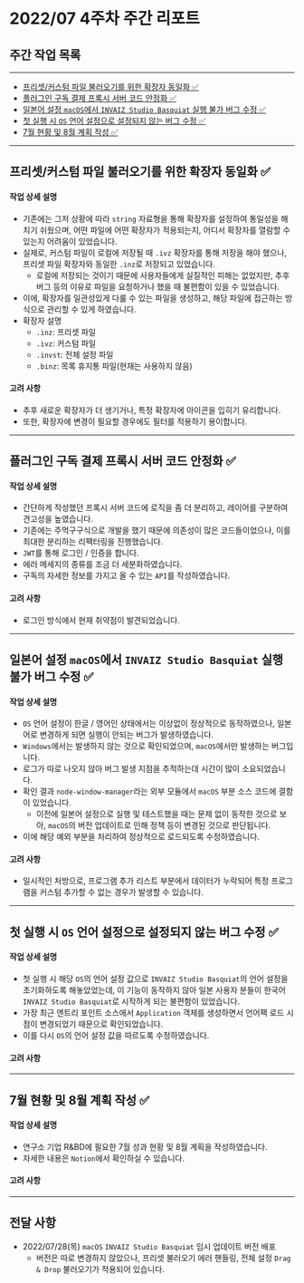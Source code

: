 # 2022/07 4주차 주간 리포트

## 주간 작업 목록

---

- [프리셋/커스텀 파일 불러오기를 위한 확장자 동일화 ✅](#프리셋커스텀-파일-불러오기를-위한-확장자-동일화-)
- [플러그인 구독 결제 프록시 서버 코드 안정화 ✅](#플러그인-구독-결제-프록시-서버-코드-안정화-)
- [일본어 설정 `macOS`에서 `INVAIZ Studio Basquiat` 실행 불가 버그 수정 ✅](#일본어-설정-macos에서-invaiz-studio-basquiat-실행-불가-버그-수정-)
- [첫 실행 시 `OS` 언어 설정으로 설정되지 않는 버그 수정 ✅](#첫-실행-시-os-언어-설정으로-설정되지-않는-버그-수정-)
- [7월 현황 및 8월 계획 작성 ✅](#7월-현황-및-8월-계획-작성-)

---

## 프리셋/커스텀 파일 불러오기를 위한 확장자 동일화 ✅

#### 작업 상세 설명

- 기존에는 그저 상황에 따라 `string` 자료형을 통해 확장자를 설정하여 통일성을 해치기 쉬웠으며, 어떤 파일에 어떤 확장자가 적용되는지, 어디서 확장자를 열람할 수 있는지 어려움이 있었습니다.
- 실제로, 커스텀 파일이 로컬에 저장될 때 `.ivz` 확장자를 통해 저장을 해야 했으나, 프리셋 파일 확장자와 동일한 `.inz`로 저장되고 있었습니다.
  - 로컬에 저장되는 것이기 때문에 사용자들에게 실질적인 피해는 없었지만, 추후 버그 등의 이유로 파일을 요청하거나 했을 때 불편함이 있을 수 있었습니다.
- 이에, 확장자를 일관성있게 다룰 수 있는 파일을 생성하고, 해당 파일에 접근하는 방식으로 관리할 수 있게 하였습니다.
- 확장자 설명
  - `.inz`: 프리셋 파일
  - `.ivz`: 커스텀 파일
  - `.invst`: 전체 설정 파일
  - `.binz`: 목록 휴지통 파일(현재는 사용하지 않음)

#### 고려 사항

- 추후 새로운 확장자가 더 생기거나, 특정 확장자에 아이콘을 입히기 유리합니다.
- 또한, 확장자에 변경이 필요할 경우에도 필터를 적용하기 용이합니다.

---

## 플러그인 구독 결제 프록시 서버 코드 안정화 ✅

#### 작업 상세 설명

- 간단하게 작성했던 프록시 서버 코드에 로직을 좀 더 분리하고, 레이어를 구분하여 견고성을 높였습니다.
- 기존에는 주먹구구식으로 개발을 했기 때문에 의존성이 많은 코드들이었으나, 이를 최대한 분리하는 리팩터링을 진행했습니다.
- `JWT`를 통해 로그인 / 인증을 합니다.
- 에러 메세지의 종류를 조금 더 세분화하였습니다.
- 구독의 자세한 정보를 가지고 올 수 있는 `API`를 작성하였습니다.

#### 고려 사항

- 로그인 방식에서 현재 취약점이 발견되었습니다.

---

## 일본어 설정 `macOS`에서 `INVAIZ Studio Basquiat` 실행 불가 버그 수정 ✅

#### 작업 상세 설명

- `OS` 언어 설정이 한글 / 영어인 상태에서는 이상없이 정상적으로 동작하였으나, 일본어로 변경하게 되면 실행이 안되는 버그가 발생하였습니다.
- `Windows`에서는 발생하지 않는 것으로 확인되었으며, `macOS`에서만 발생하는 버그입니다.
- 로그가 따로 나오지 않아 버그 발생 지점을 추적하는데 시간이 많이 소요되었습니다.
- 확인 결과 `node-window-manager`라는 외부 모듈에서 `macOS` 부분 소스 코드에 결함이 있었습니다.
  - 이전에 일본어 설정으로 실행 및 테스트했을 때는 문제 없이 동작한 것으로 보아, `macOS`의 버전 업데이트로 인해 정책 등이 변경된 것으로 판단됩니다.
- 이에 해당 예외 부분을 처리하여 정상적으로 로드되도록 수정하였습니다.

#### 고려 사항

- 일시적인 처방으로, 프로그램 추가 리스트 부분에서 데이터가 누락되어 특정 프로그램을 커스텀 추가할 수 없는 경우가 발생할 수 있습니다.

---

## 첫 실행 시 `OS` 언어 설정으로 설정되지 않는 버그 수정 ✅

#### 작업 상세 설명

- 첫 실행 시 해당 `OS`의 언어 설정 값으로 `INVAIZ Studio Basquiat`의 언어 설정을 초기화하도록 해놓았었는데, 이 기능이 동작하지 않아 일본 사용자 분들이 한국어 `INVAIZ Studio Basquiat`로 시작하게 되는 불편함이 있었습니다.
- 가장 최근 엔트리 포인트 소스에서 `Application` 객체를 생성하면서 언어팩 로드 시점이 변경되었기 때문으로 확인되었습니다.
- 이를 다시 `OS`의 언어 설정 값을 따르도록 수정하였습니다.

#### 고려 사항

---

## 7월 현황 및 8월 계획 작성 ✅

#### 작업 상세 설명

- 연구소 기업 R&BD에 필요한 7월 성과 현황 및 8월 계획을 작성하였습니다.
- 자세한 내용은 `Notion`에서 확인하실 수 있습니다.

#### 고려 사항

---

## 전달 사항

- 2022/07/28(목) `macOS` `INVAIZ Studio Basquiat` 임시 업데이트 버전 배포
  - 버전은 따로 변경하지 않았으나, 프리셋 불러오기 에러 핸들링, 전체 설정 `Drag & Drop` 불러오기가 적용되어 있습니다.
